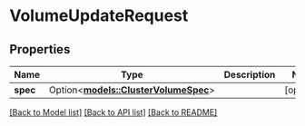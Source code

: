 # VolumeUpdateRequest

## Properties

Name | Type | Description | Notes
------------ | ------------- | ------------- | -------------
**spec** | Option<[**models::ClusterVolumeSpec**](ClusterVolumeSpec.md)> |  | [optional]

[[Back to Model list]](../README.md#documentation-for-models) [[Back to API list]](../README.md#documentation-for-api-endpoints) [[Back to README]](../README.md)


